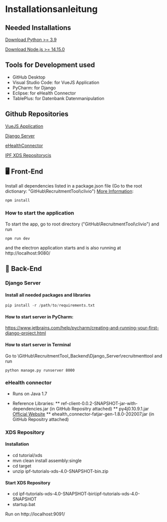 # Installationsanleitung

## Needed Installations

[Download Python >= 3.9](https://www.python.org/downloads/)

[Download Node.js >= 14.15.0](https://nodejs.org/en/download/)


## Tools for Development used

* GitHub Desktop
* Visual Studio Code: for VueJS Application
* PyCharm: for Django
* Eclipse: for eHealth Connector
* TablePlus: for Datenbank Datenmanipulation

## Github Repositories

[VueJS Application](https://github.com/raikm/RecruitmentTool)

[Django Server](https://github.com/raikm/RecruitmentTool_Backend)

[eHealthConnector](https://github.com/raikm/eHealthConnectorMiniAPI)

[IPF XDS Repositorycis](https://github.com/oehf/ipf.git)


## 🖥 Front-End

Install all dependencies listed in a package.json file (Go to the root dictionary: "GitHub\RecruitmentTool\clivio") [More Information](https://www.jetbrains.com/help/webstorm/installing-and-removing-external-software-using-node-package-manager.html#ws_installing_and_upgrading_packages):

```none
npm install
```

### How to start the application

To start the app, go to root directory ("GitHub\RecruitmentTool\clivio") and run

```none
npm run dev
```

and the electron application starts and is also running at http://localhost:9080/

## 🧮 Back-End

### Django Server

#### Install all needed packages and libraries

```py
pip install -r /path/to/requirements.txt
```

#### How to start server in PyCharm: 

https://www.jetbrains.com/help/pycharm/creating-and-running-your-first-django-project.html

#### How to start server in Terminal
Go to \GitHub\RecruitmentTool_Backend\Django_Server\recruitmenttool and run

```
python manage.py runserver 8000
```

### eHealth connector

* Runs on Java 1.7

* Reference Libraries:
** ref-client-0.0.2-SNAPSHOT-jar-with-dependencies.jar (in GitHub Repositry attached)
** py4j0.10.9.1.jar [Official Website](https://www.py4j.org/download.html)
** ehealth_connector-fatjar-gen-1.8.0-202007.jar (in GitHub Repositry attached)

### XDS Repository

#### Installation
* cd tutorial/xds
* mvn clean install assembly:single
* cd target
* unzip ipf-tutorials-xds-4.0-SNAPSHOT-bin.zip

#### Start XDS Repository
* cd ipf-tutorials-xds-4.0-SNAPSHOT-bin\ipf-tutorials-xds-4.0-SNAPSHOT
* startup.bat

Run on http://localhost:9091/
